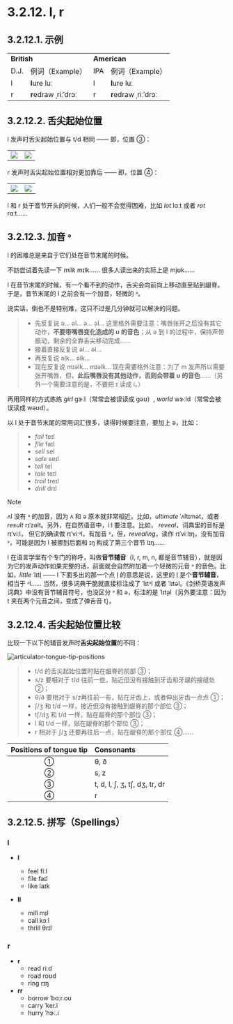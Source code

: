# 3.2.12. <span class="pho">l</span>, <span class="pho">r</span>

## 3.2.12.1. 示例

<table>
<tbody>
<tr>
<td colspan="2"><strong>British</strong></td>
<td colspan="2"><strong>American</strong></td>
</tr>
<tr>
<td>D.J.</td>
<td>例词（Example）</td>
<td>IPA</td>
<td>例词（Example）</td>
</tr>
<tr>
<td><span class="pho">l</span><span class="speak-word-inline" data-audio-uk-male="/audios/uk_phonetics_sound_look_2023feb.mp3"></span></td>
<td><b>l</b>ure <span class="pho alt">luː</span><span class="speak-word-inline" data-audio-uk-female="/audios/lure-uk-female.mp3" data-audio-uk-male="/audios/lure-uk-male.mp3"></span></td>
<td><span class="pho">l</span><span class="speak-word-inline" data-audio-us-male="/audios/us_phonetics_sound_look_2023feb.mp3"></span></td>
<td><b>l</b>ure <span class="pho alt">luː</span><span class="speak-word-inline" data-audio-us-female="/audios/lure-us-female.mp3" data-audio-us-male="/audios/lure-us-male.mp3"></span></td>
</tr>
<tr>
<td><span class="pho">r</span><span class="speak-word-inline" data-audio-uk-male="/audios/uk_phonetics_sound_run_2023feb.mp3"></span></td>
<td><b>r</b>edraw <span class="pho alt">ˌriːˈdrɔː</span><span class="speak-word-inline" data-audio-uk-female="/audios/redraw-uk-female.mp3" data-audio-uk-male="/audios/redraw-uk-male.mp3"></span></td>
<td><span class="pho">r</span><span class="speak-word-inline" data-audio-us-male="/audios/us_phonetics_sound_run_2023feb.mp3"></span></td>
<td><b>r</b>edraw <span class="pho alt">ˌriːˈdrɔː</span><span class="speak-word-inline" data-audio-us-female="/audios/redraw-us-female.mp3" data-audio-us-male="/audios/redraw-us-male.mp3"></span></td>
</tr>
</tbody>
</table>

## 3.2.12.2. 舌尖起始位置

<span class="pho">l</span> 发声时舌尖起始位置与 <span class="pho">t/d</span> 相同 —— 即，位置 ③：

<table>
<tbody>
<tr>
<td><img src="/images/articulator-tongue-tip-positions.svg"></img></td>
<td><img src="/images/articulator-tongue-tip-td.svg"></img></td>
</tr>
</tbody>
</table>

<span class="pho">r</span> 发声时舌尖起始位置相对更加靠后 —— 即，位置 ④：

<table>
<tbody>
<tr>
<td><img src="/images/articulator-tongue-tip-positions.svg"></img></td>
<td><img src="/images/articulator-tongue-tip-r.svg"></img></td>
</tr>
</tbody>
</table>

<span class="pho">l</span> 和 <span class="pho">r</span> 处于音节开头的时候，人们一般不会觉得困难，比如 *lot* <span class="pho alt">lɑːt</span><span class="speak-word-inline" data-audio-us-male="/audios/lot-us-male.mp3" data-audio-us-female="/audios/lot-us-female.mp3"></span> 或者 *rot* <span class="pho alt">rɑːt</span><span class="speak-word-inline" data-audio-us-male="/audios/rot-us-male.mp3" data-audio-us-female="/audios/rot-us-female.mp3"></span>……

## 3.2.12.3. 加音 <span class="pho">ᵊ</span>

<span class="pho">l</span> 的困难总是来自于它们处在音节末尾的时候。

不妨尝试着先读一下 *milk* <span class="pho alt">mɪlk</span><span class="speak-word-inline" data-audio-us-male="/audios/milk-us-male.mp3" data-audio-us-female="/audios/milk-us-female.mp3"></span>…… 很多人读出来的实际上是 <span class="pho alt">mjʊk</span>……

<span class="pho">l</span> 在音节末尾的时候，有一个看不到的动作，舌尖会向前向上移动直至贴到龈脊。于是，音节末尾的 <span class="pho">l</span> 之前会有一个加音，轻微的 <span class="pho">ᵊ</span>。


说实话，倒也不是特别难，这只不过是几分钟就可以解决的问题。

> * 先反复说 <span class="pho">ə... əl... ə... əl...</span> 这里格外需要注意：嘴唇张开之后没有其它动作，**不要带嘴唇变化造成的 <span class="pho">ʊ</span> 的音色**；从 <span class="pho">ə</span> 到 <span class="pho">l</span> 的过程中，保持声带振动，剩余的全靠舌尖移动完成……
> * 接着直接反复说 <span class="pho">əl... əl...</span>
> * 再反复说 <span class="pho">əlk... əlk...</span>
> * 现在反复说 <span class="pho">mɪəlk... mɪəlk...</span> 现在需要格外注意：为了 <span class="pho">m</span> 发声所以需要张开嘴唇，但，**此后嘴唇没有其他动作，否则会带着 <span class="pho">ʊ</span> 的音色**……（另外一个需要注意的是，不要把 <span class="pho">ɪ</span> 读成 <span class="pho">i</span>。）

再用同样的方式练练 *girl* <span class="pho alt">ɡɝːl</span><span class="speak-word-inline" data-audio-us-male="/audios/girl-us-male.mp3" data-audio-us-female="/audios/girl-us-female.mp3"></span>（常常会被误读成 <span class="pho alt">gəʊ</span>）, *world* <span class="pho alt">wɝːld</span><span class="speak-word-inline" data-audio-us-male="/audios/world-us-male.mp3" data-audio-us-female="/audios/world-us-female.mp3"></span>（常常会被误读成 <span class="pho alt">wəʊd</span>）。

以 <span class="pho">l</span> 处于音节末尾的常用词汇很多，读得时候要注意，要加上 <span class="pho">ə</span>，比如：

> * *fail* <span class="pho alt">feɪl</span><span class="speak-word-inline" data-audio-us-male="/audios/fail-us-male.mp3" data-audio-us-female="/audios/fail-us-female.mp3"></span>
> * *file* <span class="pho alt">faɪl</span><span class="speak-word-inline" data-audio-us-male="/audios/file-us-male.mp3" data-audio-us-female="/audios/file-us-female.mp3"></span>
> * *sell* <span class="pho alt">sel</span><span class="speak-word-inline" data-audio-us-male="/audios/sell-us-male.mp3" data-audio-us-female="/audios/sell-us-female.mp3"></span>
> * *sale* <span class="pho alt">seɪl</span><span class="speak-word-inline" data-audio-us-male="/audios/sale-us-male.mp3" data-audio-us-female="/audios/sale-us-female.mp3"></span>
> * *tell* <span class="pho alt">tel</span><span class="speak-word-inline" data-audio-us-male="/audios/tell-us-male.mp3" data-audio-us-female="/audios/tell-us-female.mp3"></span>
> * *tale* <span class="pho alt">teɪl</span><span class="speak-word-inline" data-audio-us-male="/audios/tale-us-male.mp3" data-audio-us-female="/audios/tale-us-female.mp3"></span>
> * *trail* <span class="pho alt">treɪl</span><span class="speak-word-inline" data-audio-us-male="/audios/trail-us-male.mp3" data-audio-us-female="/audios/trail-us-female.mp3"></span>
> * *drill* <span class="pho alt">drɪl</span><span class="speak-word-inline" data-audio-us-male="/audios/drill-us-male.mp3" data-audio-us-female="/audios/drill-us-female.mp3"></span>

> [!Note]
> 
> <span class="pho alt">ʌl</span> 没有 <span class="pho">ᵊ</span> 的加音，因为 <span class="pho">ʌ</span> 和 <span class="pho">ə</span> 原本就非常相近。比如，*ultimate* <span class="pho alt">ˈʌltɪmət</span><span class="speak-word-inline" data-audio-us-male="/audios/ultimate-us-male.mp3" data-audio-us-female="/audios/ultimate-us-female.mp3"></span>，或者 *result* <span class="pho alt">rɪˈzəlt</span><span class="speak-word-inline" data-audio-us-male="/audios/result-us-male.mp3" data-audio-us-female="/audios/result-us-female.mp3"></span>。另外，在自然语音中，<span class="pho alt">iːl</span> 要注意。比如， *reveal*，词典里的音标是 <span class="pho alt">rɪˈviːl</span>， 但它的确读做 <span class="pho alt">rɪˈviːᵊl</span><span class="speak-word-inline" data-audio-us-male="/audios/reveal-us-male.mp3" data-audio-us-female="/audios/reveal-us-female.mp3"></span>，有加音 <span class="pho">ᵊ</span>，但，*revealing*，读作 <span class="pho alt">rɪˈviːlɪŋ</span><span class="speak-word-inline" data-audio-us-male="/audios/revealing-us-male.mp3" data-audio-us-female="/audios/revealing-us-female.mp3"></span>，没有加音 <span class="pho">ᵊ</span>，可能是因为 <span class="pho">l</span> 被挪到后面和 <span class="pho">ɪŋ</span> 构成了第三个音节 <span class="pho alt">lɪŋ</span>……

<span class="pho">l</span> 在语言学里有个专门的称呼，叫做**音节辅音**（<span class="pho">l</span>, <span class="pho">r</span>, <span class="pho">m</span>, <span class="pho">n</span>, 都是音节辅音），就是因为它的发声动作如果完整的话，前面就会自然附加着一个轻微的元音 <span class="pho">ᵊ</span> 的音色。比如，*little* <span class="pho alt">ˈlɪtl̩</span><span class="speak-word-inline" data-audio-us-male="/audios/little-us-male.mp3" data-audio-us-female="/audios/little-us-female.mp3"></span> —— <span class="pho">l</span> 下面多出的那一个点 <span class="pho">l̩</span> 的意思是说，这里的 <span class="pho">l̩</span> 是个**音节辅音**，相当于 <span class="pho alt">ᵊl</span>…… 当然，很多词典干脆就直接标注成了 <span class="pho alt">ˈlɪtᵊl</span> 或者 <span class="pho alt">ˈlɪtəl</span>。《剑桥英语发声词典》中没有音节辅音符号，也没区分 <span class="pho">ᵊ</span> 和 <span class="pho">ə</span>，标注的是 <span class="pho alt">ˈlɪt̬əl</span>（另外要注意：因为 <span class="pho">t</span> 夹在两个元音之间，变成了弹舌音 <span class="pho">t̬</span>）。

## 3.2.12.4. 舌尖起始位置比较

比较一下以下的辅音发声时**舌尖起始位置**的不同：

![articulator-tongue-tip-positions](/images/articulator-tongue-tip-positions.svg)

> * <span class="pho">t/d</span> 的舌尖起始位置时贴在龈脊的前部 ③；
> * <span class="pho">s/z</span> 要相对于 <span class="pho">t/d</span> 往前一些，贴近但没有接触到牙齿和牙龈的接缝处 ②；
> * <span class="pho">θ/ð</span> 要相对于 <span class="pho">s/z</span>再往前一些，贴在牙齿上，或者伸出牙齿一点点 ①；
> * <span class="pho">ʃ/ʒ</span> 和 <span class="pho">t/d</span> 一样，接近但没有接触到龈脊的那个部位 ③；
> * <span class="pho">tʃ/dʒ</span> 和 <span class="pho">t/d</span> 一样，贴在龈脊的那个部位 ③；
> * <span class="pho">l</span> 和 <span class="pho">t/d</span> 一样，贴在龈脊的那个部位 ③；
> * <span class="pho">r</span> 相对于 <span class="pho">ʃ/ʒ</span> 还要再往后一点，贴在龈脊的那个部位 ④……

| Positions of tongue tip | Consonants                                                                                                                                                                                                                                                     |
| :---------------------: | :------------------------------------------------------------------------------------------------------------------------------------------------------------------------------------------------------------------------------------------------------------- |
|            ①            | <span class="pho">θ</span>, <span class="pho">ð</span>                                                                                                                                                                                                         |
|            ②            | <span class="pho">s</span>, <span class="pho">z</span>                                                                                                                                                                                                         |
|            ③            | <span class="pho">t</span>, <span class="pho">d</span>, <span class="pho">l</span>, <span class="pho">ʃ</span>, <span class="pho">ʒ</span>, <span class="pho">tʃ</span>, <span class="pho">dʒ</span>, <span class="pho">tr</span>, <span class="pho">dr</span> |
|            ④            | <span class="pho">r</span>                                                                                                                                                                                                                                     |


## 3.2.12.5. 拼写（Spellings）

### <span class="pho">l</span>

* **l**
  * feel <span class="pho alt">fiːl</span> <span class="speak-word-inline" data-audio-us-male="/audios/feel-us-male.mp3" data-audio-us-female="/audios/feel-us-female.mp3"></span>
  * file <span class="pho alt">faɪl</span> <span class="speak-word-inline" data-audio-us-male="/audios/file-us-male.mp3" data-audio-us-female="/audios/file-us-female.mp3"></span>
  * like <span class="pho alt">laɪk</span> <span class="speak-word-inline" data-audio-us-male="/audios/like-us-male.mp3" data-audio-us-female="/audios/like-us-female.mp3"></span>

* **ll**  
  * mill <span class="pho alt">mɪl</span> <span class="speak-word-inline" data-audio-us-male="/audios/mill-us-male.mp3" data-audio-us-female="/audios/mill-us-female.mp3"></span>
  * call <span class="pho alt">kɔːl</span> <span class="speak-word-inline" data-audio-us-male="/audios/call-us-male.mp3" data-audio-us-female="/audios/call-us-female.mp3"></span>
  * thrill <span class="pho alt">θrɪl</span> <span class="speak-word-inline" data-audio-us-male="/audios/thrill-us-male.mp3" data-audio-us-female="/audios/thrill-us-female.mp3"></span>


### <span class="pho">r</span>

* **r**
  * read <span class="pho alt">riːd</span> <span class="speak-word-inline" data-audio-us-male="/audios/read-us-male.mp3" data-audio-us-female="/audios/read-us-female.mp3"></span>
  * road <span class="pho alt">roʊd</span> <span class="speak-word-inline" data-audio-us-male="/audios/road-us-male.mp3" data-audio-us-female="/audios/road-us-female.mp3"></span>
  * ring <span class="pho alt">rɪŋ</span> <span class="speak-word-inline" data-audio-us-male="/audios/ring-us-male.mp3" data-audio-us-female="/audios/ring-us-female.mp3"></span>
* **rr**
  * borrow <span class="pho alt">ˈbɑːr.oʊ</span> <span class="speak-word-inline" data-audio-us-male="/audios/borrow-us-male.mp3" data-audio-us-female="/audios/borrow-us-female.mp3"></span>
  * carry <span class="pho alt">ˈker.i</span> <span class="speak-word-inline" data-audio-us-male="/audios/carry-us-male.mp3" data-audio-us-female="/audios/carry-us-female.mp3"></span>
  * hurry <span class="pho alt">ˈhɝː.i</span> <span class="speak-word-inline" data-audio-us-male="/audios/hurry-us-male.mp3" data-audio-us-female="/audios/hurry-us-female.mp3"></span>
